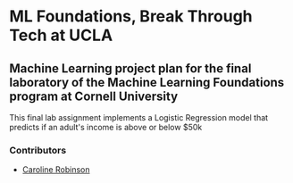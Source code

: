 # ML Foundations, Break Through Tech at UCLA
## Machine Learning project plan for the final laboratory of the Machine Learning Foundations program at Cornell University

This final lab assignment implements a Logistic Regression model that predicts if an adult's income is above or below $50k

### Contributors
* [Caroline Robinson](https://github.com/cbellerob)
